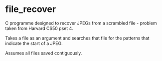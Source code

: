 # file_recover
C programme designed to recover JPEGs from a scrambled file - problem taken from Harvard CS50 pset 4.

Takes a file as an argument and searches that file for the patterns that indicate the start of a JPEG.

Assumes all files saved contiguously.
